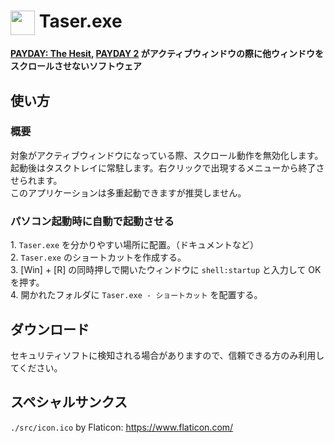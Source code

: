 # <img src="https://download.gattxxa.org/Taser/favicon.ico" align="top" style="width: 1.4em"> Taser.exe  
**[PAYDAY: The Hesit](https://store.steampowered.com/app/24240/PAYDAY_The_Heist/), [PAYDAY 2](https://store.steampowered.com/app/218620/PAYDAY_2/) がアクティブウィンドウの際に他ウィンドウをスクロールさせないソフトウェア**  


## 使い方
### 概要
対象がアクティブウィンドウになっている際、スクロール動作を無効化します。  
起動後はタスクトレイに常駐します。右クリックで出現するメニューから終了させられます。  
このアプリケーションは多重起動できますが推奨しません。  
  
### パソコン起動時に自動で起動させる
1\. ` Taser.exe ` を分かりやすい場所に配置。（ドキュメントなど）  
2\. ` Taser.exe ` のショートカットを作成する。  
3\. [Win] + [R] の同時押しで開いたウィンドウに ` shell:startup ` と入力して OK を押す。  
4\. 開かれたフォルダに ` Taser.exe - ショートカット ` を配置する。  

## ダウンロード
セキュリティソフトに検知される場合がありますので、信頼できる方のみ利用してください。  

## スペシャルサンクス
`./src/icon.ico` by Flaticon: https://www.flaticon.com/
